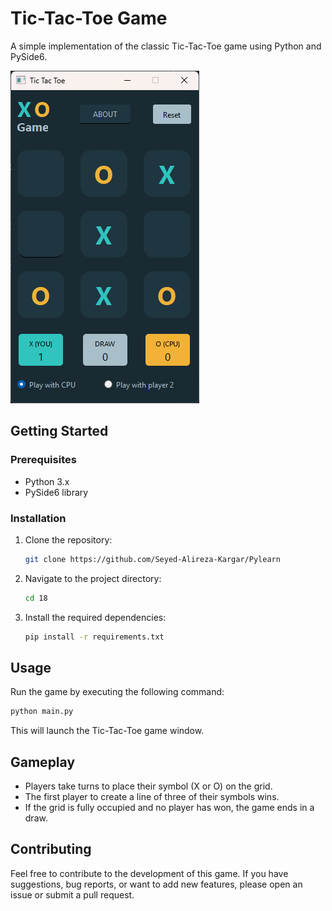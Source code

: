 # Tic-Tac-Toe Game

A simple implementation of the classic Tic-Tac-Toe game using Python and PySide6.

![Tic-Tac-Toe Screenshot](screenshot.png)

## Getting Started

### Prerequisites

- Python 3.x
- PySide6 library

### Installation

1. Clone the repository:

   ```bash
   git clone https://github.com/Seyed-Alireza-Kargar/Pylearn
   ```

2. Navigate to the project directory:

   ```bash
   cd 18
   ```

3. Install the required dependencies:

   ```bash
   pip install -r requirements.txt
   ```

## Usage

Run the game by executing the following command:

```bash
python main.py
```

This will launch the Tic-Tac-Toe game window.

## Gameplay

- Players take turns to place their symbol (X or O) on the grid.
- The first player to create a line of three of their symbols wins.
- If the grid is fully occupied and no player has won, the game ends in a draw.

## Contributing

Feel free to contribute to the development of this game. If you have suggestions, bug reports, or want to add new features, please open an issue or submit a pull request.